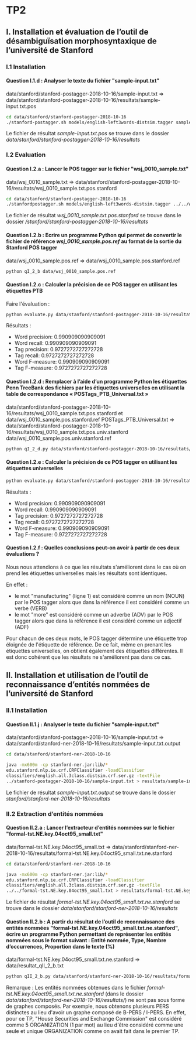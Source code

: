# TP2

## I. Installation et évaluation de l’outil de désambiguïsation morphosyntaxique de l’université de Stanford

### I.1 Installation

#### Question I.1.d : Analyser le texte du fichier "sample-input.txt"
data/stanford/stanford-postagger-2018-10-16/sample-input.txt => data/stanford/stanford-postagger-2018-10-16/resultats/sample-input.txt.pos
```bash
cd data/stanford/stanford-postagger-2018-10-16
./stanford-postagger.sh models/english-left3words-distsim.tagger sample-input.txt > resultats/sample-input.txt.pos
```
Le fichier de résultat _sample-input.txt.pos_ se trouve dans le dossier _data/stanford/stanford-postagger-2018-10-16/resultats_


### I.2 Evaluation

#### Question I.2.a : Lancer le POS tagger sur le fichier "wsj_0010_sample.txt"
data/wsj_0010_sample.txt => data/stanford/stanford-postagger-2018-10-16/resultats/wsj_0010_sample.txt.pos.stanford
```bash
cd data/stanford/stanford-postagger-2018-10-16
./stanfordpostagger.sh models/english-left3words-distsim.tagger ../../wsj_0010_sample.txt > resultats/wsj_0010_sample.txt.pos.stanford
```
Le fichier de résultat _wsj_0010_sample.txt.pos.stanford_ se trouve dans le dossier _/stanford/stanford-postagger-2018-10-16/resultats_


#### Question I.2.b : Ecrire un programme Python qui permet de convertir le fichier de référence _wsj_0010_sample.pos.ref_ au format de la sortie du Stanford POS tagger
data/wsj_0010_sample.pos.ref => data/wsj_0010_sample.pos.stanford.ref
```bash
python qI_2_b data/wsj_0010_sample.pos.ref
```


#### Question I.2.c : Calculer la précision de ce POS tagger en utilisant les étiquettes PTB
Faire l'évaluation :
```bash
python evaluate.py data/stanford/stanford-postagger-2018-10-16/resultats/wsj_0010_sample.txt.pos.stanford data/wsj_0010_sample.pos.stanford.ref
```
Résultats :
- Word precision: 0.990909090909091
- Word recall: 0.990909090909091
- Tag precision: 0.9727272727272728
- Tag recall: 0.9727272727272728
- Word F-measure: 0.990909090909091
- Tag F-measure: 0.9727272727272728


#### Question I.2.d : Remplacer à l’aide d’un programme Python les étiquettes Penn TreeBank des fichiers par les étiquettes universelles en utilisant la table de correspondance « POSTags_PTB_Universal.txt »
data/stanford/stanford-postagger-2018-10-16/resultats/wsj_0010_sample.txt.pos.stanford et data/wsj_0010_sample.pos.stanford.ref POSTags_PTB_Universal.txt => data/stanford/stanford-postagger-2018-10-16/resultats/wsj_0010_sample.txt.pos.univ.stanford data/wsj_0010_sample.pos.univ.stanford.ref
```bash
python qI_2_d.py data/stanford/stanford-postagger-2018-10-16/resultats/wsj_0010_sample.txt.pos.stanford data/wsj_0010_sample.pos.stanford.ref data/POSTags_PTB_Universal.txt
```


#### Question I.2.e : Calculer la précision de ce POS tagger en utilisant les étiquettes universelles
```bash
python evaluate.py data/stanford/stanford-postagger-2018-10-16/resultats/wsj_0010_sample.txt.pos.univ.stanford data/wsj_0010_sample.pos.univ.stanford.ref
```
Résultats :
- Word precision: 0.990909090909091
- Word recall: 0.990909090909091
- Tag precision: 0.9727272727272728
- Tag recall: 0.9727272727272728
- Word F-measure: 0.990909090909091
- Tag F-measure: 0.9727272727272728


#### Question I.2.f : Quelles conclusions peut-on avoir à partir de ces deux évaluations ? 
Nous nous attendions à ce que les résultats s'améliorent dans le cas où on prend les étiquettes universelles mais les résultats sont identiques.

En effet :
- le mot "manufacturing" (ligne 1) est considéré comme un nom (NOUN) par le POS tagger alors que dans la référence il est considéré comme un verbe (VERB)
- le mot "more" est considéré comme un adverbe (ADV) par le POS tagger alors que dans la référence il est considéré comme un adjectif (ADF)

Pour chacun de ces deux mots, le POS tagger détermine une étiquette trop éloignée de l'étiquette de référence. De ce fait, même en prenant les étiquettes universelles, on obtient également des étiquettes différentes. Il est donc cohérent que les résultats ne s'améliorent pas dans ce cas.


## II. Installation et utilisation de l’outil de reconnaissance d’entités nommées de l’université de Stanford

### II.1 Installation

#### Question II.1.j : Analyser le texte du fichier "sample-input.txt"
data/stanford/stanford-postagger-2018-10-16/sample-input.txt => data/stanford/stanford-ner-2018-10-16/resultats/sample-input.txt.output
```bash
cd data/stanford/stanford-ner-2018-10-16

java -mx600m -cp stanford-ner.jar:lib/* 
edu.stanford.nlp.ie.crf.CRFClassifier -loadClassifier 
classifiers/english.all.3class.distsim.crf.ser.gz -textFile 
../stanford-postagger-2018-10-16/sample-input.txt > resultats/sample-input.txt.output
```
Le fichier de résultat _sample-input.txt.output_ se trouve dans le dossier _stanford/stanford-ner-2018-10-16/resultats_


### II.2 Extraction d’entités nommées

#### Question II.2.a : Lancer l’extracteur d’entités nommées sur le fichier "formal-tst.NE.key.04oct95_small.txt"
data/formal-tst.NE.key.04oct95_small.txt => data/stanford/stanford-ner-2018-10-16/resultats/formal-tst.NE.key.04oct95_small.txt.ne.stanford
```bash
cd data/stanford/stanford-ner-2018-10-16

java -mx600m -cp stanford-ner.jar:lib/* 
edu.stanford.nlp.ie.crf.CRFClassifier -loadClassifier 
classifiers/english.all.3class.distsim.crf.ser.gz -textFile 
../../formal-tst.NE.key.04oct95_small.txt > resultats/formal-tst.NE.key.04oct95_small.txt.ne.stanford
```
Le fichier de résultat _formal-tst.NE.key.04oct95_small.txt.ne.stanford_ se trouve dans le dossier _data/stanford/stanford-ner-2018-10-16/resultats_


#### Question II.2.b : A partir du résultat de l’outil de reconnaissance des entités nommées "formal-tst.NE.key.04oct95_small.txt.ne.stanford", écrire un programme Python permettant de représenter les entités nommées sous le format suivant : Entité nommée, Type, Nombre d’occurrences, Proportion dans le texte (%)
data/formal-tst.NE.key.04oct95_small.txt.ne.stanford => data/resultat_qII_2_b.txt
```bash
python qII_2_b.py data/stanford/stanford-ner-2018-10-16/resultats/formal-tst.NE.key.04oct95_small.txt.ne.stanford resultat_qII_2_b.txt
```
Remarque :
Les entités nommées obtenues dans le fichier _formal-tst.NE.key.04oct95_small.txt.ne.stanford_ (dans le dossier _data/stanford/stanford-ner-2018-10-16/resultats/_) ne sont pas sous forme de graphes composés. Par exemple, nous obtenons plusieurs PERS distinctes au lieu d'avoir un graphe composé de B-PERS / I-PERS. En effet, pour ce TP, "House Securities and Exchange Commission" est considéré comme 5 ORGANIZATION (1 par mot) au lieu d'être considéré comme une seule et unique ORGANIZATION comme on avait fait dans le premier TP.